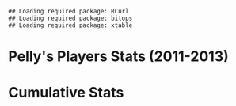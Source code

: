 
```
## Loading required package: RCurl
## Loading required package: bitops
## Loading required package: xtable
```

Pelly's Players Stats (2011-2013)
========================================================

# Cumulative Stats





